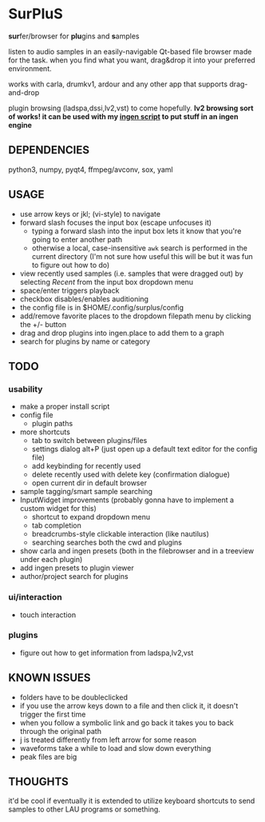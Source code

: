 SurPluS
=======

<b>sur</b>fer/browser for <b>plu</b>gins and <b>s</b>amples

listen to audio samples in an easily-navigable Qt-based file browser made for the task. when you find what you want, drag&drop it into your preferred environment. 

works with carla, drumkv1, ardour and any other app that supports drag-and-drop

plugin browsing (ladspa,dssi,lv2,vst) to come hopefully. **lv2 browsing sort of works! it can be used with my [ingen script](http://github.com/rhetr/ingen-scripts/scripts/ingen.place) to put stuff in an ingen engine**

## DEPENDENCIES
python3, numpy, pyqt4, ffmpeg/avconv, sox, yaml

## USAGE
* use arrow keys or jkl; (vi-style) to navigate
* forward slash focuses the input box (escape unfocuses it)
	* typing a forward slash into the input box lets it know that you're going to enter another path
	* otherwise a local, case-insensitive `awk` search is performed in the current directory (I'm not sure how useful this will be but it was fun to figure out how to do)
* view recently used samples (i.e. samples that were dragged out) by selecting *Recent* from the input box dropdown menu
* space/enter triggers playback
* checkbox disables/enables auditioning
* the config file is in $HOME/.config/surplus/config
* add/remove favorite places to the dropdown filepath menu by clicking the +/- button 
* drag and drop plugins into ingen.place to add them to a graph
* search for plugins by name or category


## TODO
### usability
* make a proper install script
* config file
    * plugin paths
* more shortcuts
    * tab to switch between plugins/files
    * settings dialog alt+P (just open up a default text editor for the config file)
    * add keybinding for recently used
    * delete recently used with delete key (confirmation dialogue)
    * open current dir in default browser
* sample tagging/smart sample searching
* InputWidget improvements (probably gonna have to implement a custom widget for this)
    * shortcut to expand dropdown menu
    * tab completion
    * breadcrumbs-style clickable interaction (like nautilus)
    * searching searches both the cwd and plugins
* show carla and ingen presets (both in the filebrowser and in a treeview under each plugin)
* add ingen presets to plugin viewer
* author/project search for plugins

### ui/interaction
* touch interaction

### plugins
* figure out how to get information from ladspa,lv2,vst

## KNOWN ISSUES
* folders have to be doubleclicked
* if you use the arrow keys down to a file and then click it, it doesn't trigger the first time
* when you follow a symbolic link and go back it takes you to back through the original path
* j is treated differently from left arrow for some reason
* waveforms take a while to load and slow down everything
* peak files are big

## THOUGHTS

it'd be cool if eventually it is extended to utilize keyboard shortcuts to send samples to other LAU programs or something.
